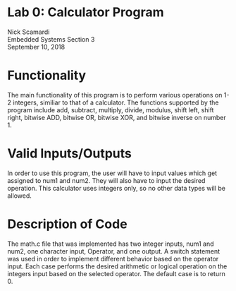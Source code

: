 # Lab 0: Calculator Program
Nick Scamardi                                                                                                                              
Embedded Systems Section 3                                                                                                                  
September 10, 2018

# Functionality
The main functionality of this program is to perform various operations on 1-2 integers, similiar to that of a calculator. The functions supported by the program include add, subtract, multiply, divide, modulus, shift left, shift right, bitwise ADD, bitwise OR, bitwise XOR, and bitwise inverse on number 1.

# Valid Inputs/Outputs
In order to use this program, the user will have to input values which get assigned to num1 and num2. They will also have to input the desired operation. This calculator uses integers only, so no other data types will be allowed.

# Description of Code
The math.c file that was implemented has two integer inputs, num1 and num2, one character input, Operator, and one output. A switch statement was used in order to implement different behavior based on the operator input. Each case performs the desired arithmetic or logical operation on the integers input based on the selected operator. The default case is to return 0.
